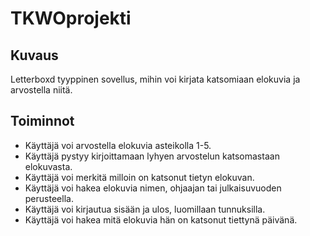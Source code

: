 # TKWOprojekti

## Kuvaus

Letterboxd tyyppinen sovellus, mihin voi kirjata katsomiaan elokuvia ja arvostella niitä. 


## Toiminnot

- Käyttäjä voi arvostella elokuvia asteikolla 1-5.
- Käyttäjä pystyy kirjoittamaan lyhyen arvostelun katsomastaan elokuvasta.
- Käyttäjä voi merkitä milloin on katsonut tietyn elokuvan.
- Käyttäjä voi hakea elokuvia nimen, ohjaajan tai julkaisuvuoden perusteella.
- Käyttäjä voi kirjautua sisään ja ulos, luomillaan tunnuksilla.
- Käyttäjä voi hakea mitä elokuvia hän on katsonut tiettynä päivänä.

